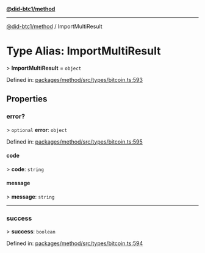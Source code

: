 [**@did-btc1/method**](../README.md)

***

[@did-btc1/method](../globals.md) / ImportMultiResult

# Type Alias: ImportMultiResult

&gt; **ImportMultiResult** = `object`

Defined in: [packages/method/src/types/bitcoin.ts:593](https://github.com/dcdpr/did-btc1-js/blob/4ab6f9915d95beed9bc633644c9db1539395f512/packages/method/src/types/bitcoin.ts#L593)

## Properties

### error?

&gt; `optional` **error**: `object`

Defined in: [packages/method/src/types/bitcoin.ts:595](https://github.com/dcdpr/did-btc1-js/blob/4ab6f9915d95beed9bc633644c9db1539395f512/packages/method/src/types/bitcoin.ts#L595)

#### code

&gt; **code**: `string`

#### message

&gt; **message**: `string`

***

### success

&gt; **success**: `boolean`

Defined in: [packages/method/src/types/bitcoin.ts:594](https://github.com/dcdpr/did-btc1-js/blob/4ab6f9915d95beed9bc633644c9db1539395f512/packages/method/src/types/bitcoin.ts#L594)
